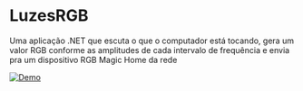 # LuzesRGB
Uma aplicação .NET que escuta o que o computador está tocando, gera um valor RGB conforme as amplitudes de cada intervalo de frequência e envia pra um dispositivo RGB Magic Home da rede

[![Demo](https://img.youtube.com/vi/NntFK9yIBwI/0.jpg)](https://youtu.be/NntFK9yIBwI "Demo")
